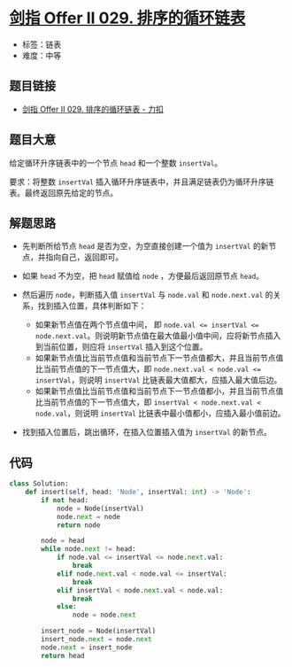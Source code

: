 # [剑指 Offer II 029. 排序的循环链表](https://leetcode.cn/problems/4ueAj6/)

- 标签：链表
- 难度：中等

## 题目链接

- [剑指 Offer II 029. 排序的循环链表 - 力扣](https://leetcode.cn/problems/4ueAj6/)

## 题目大意

给定循环升序链表中的一个节点 `head` 和一个整数 `insertVal`。

要求：将整数 `insertVal` 插入循环升序链表中，并且满足链表仍为循环升序链表。最终返回原先给定的节点。

## 解题思路

- 先判断所给节点 `head` 是否为空，为空直接创建一个值为 `insertVal` 的新节点，并指向自己，返回即可。

- 如果 `head` 不为空，把 `head` 赋值给 `node` ，方便最后返回原节点 `head`。
- 然后遍历 `node`，判断插入值 `insertVal` 与 `node.val` 和 `node.next.val` 的关系，找到插入位置，具体判断如下：
  - 如果新节点值在两个节点值中间， 即 `node.val <= insertVal <= node.next.val`。则说明新节点值在最大值最小值中间，应将新节点插入到当前位置，则应将 `insertVal` 插入到这个位置。
  - 如果新节点值比当前节点值和当前节点下一节点值都大，并且当前节点值比当前节点值的下一节点值大，即 `node.next.val < node.val <= insertVal`，则说明 `insertVal` 比链表最大值都大，应插入最大值后边。
  - 如果新节点值比当前节点值和当前节点下一节点值都小，并且当前节点值比当前节点值的下一节点值大，即 `insertVal < node.next.val < node.val`，则说明 `insertVal` 比链表中最小值都小，应插入最小值前边。
- 找到插入位置后，跳出循环，在插入位置插入值为 `insertVal` 的新节点。

## 代码

```python
class Solution:
    def insert(self, head: 'Node', insertVal: int) -> 'Node':
        if not head:
            node = Node(insertVal)
            node.next = node
            return node

        node = head
        while node.next != head:
            if node.val <= insertVal <= node.next.val:
                break
            elif node.next.val < node.val <= insertVal:
                break
            elif insertVal < node.next.val < node.val:
                break
            else:
                node = node.next

        insert_node = Node(insertVal)
        insert_node.next = node.next
        node.next = insert_node
        return head
```

